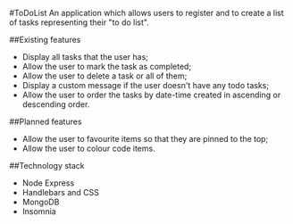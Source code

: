 #ToDoList
An application which allows users to register and to create a list of tasks representing their "to do list".

##Existing features
* Display all tasks that the user has;
* Allow the user to mark the task as completed;
* Allow the user to delete a task or all of them;
* Display a custom message if the user doesn't have any
todo tasks;
* Allow the user to order the tasks by date-time created in ascending or descending order.

##Planned features
* Allow the user to favourite items so that they are pinned to the top;
* Allow the user to colour code items.

##Technology stack
* Node Express
* Handlebars and CSS
* MongoDB
* Insomnia